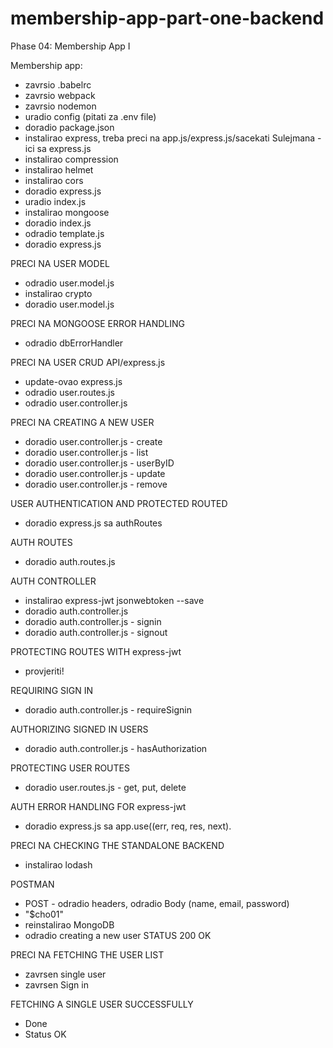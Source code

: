 # membership-app-part-one-backend
Phase 04: Membership App I

Membership app: 

- zavrsio .babelrc
- zavrsio webpack
- zavrsio nodemon
- uradio config (pitati za .env file)
- doradio package.json
- instalirao express, treba preci na app.js/express.js/sacekati Sulejmana - ici sa express.js
- instalirao compression
- instalirao helmet
- instalirao cors
- doradio express.js
- uradio index.js
- instalirao mongoose
- doradio index.js
- odradio template.js
- doradio express.js

PRECI NA USER MODEL
- odradio user.model.js
- instalirao crypto
- doradio user.model.js

PRECI NA MONGOOSE ERROR HANDLING
- odradio dbErrorHandler

PRECI NA USER CRUD API/express.js
- update-ovao express.js
- odradio user.routes.js
- odradio user.controller.js


PRECI NA CREATING A NEW USER
- doradio user.controller.js - create
- doradio user.controller.js - list
- doradio user.controller.js - userByID
- doradio user.controller.js - update
- doradio user.controller.js - remove

USER AUTHENTICATION AND PROTECTED ROUTED
- doradio express.js sa authRoutes

AUTH ROUTES
- doradio auth.routes.js

AUTH CONTROLLER
- instalirao express-jwt jsonwebtoken --save
- doradio auth.controller.js
- doradio auth.controller.js - signin
- doradio auth.controller.js - signout

PROTECTING ROUTES WITH express-jwt
- provjeriti!

REQUIRING SIGN IN
- doradio auth.controller.js - requireSignin

AUTHORIZING SIGNED IN USERS
- doradio auth.controller.js - hasAuthorization

PROTECTING USER ROUTES
- doradio user.routes.js - get, put, delete

AUTH ERROR HANDLING FOR express-jwt
- doradio express.js sa app.use((err, req, res, next).

PRECI NA CHECKING THE STANDALONE BACKEND
- instalirao lodash

POSTMAN
- POST - odradio headers, odradio Body (name, email, password)
- "$cho01"
- reinstalirao MongoDB
- odradio creating a new user
STATUS 200 OK

PRECI NA FETCHING THE USER LIST

- zavrsen single user
- zavrsen Sign in

FETCHING A SINGLE USER SUCCESSFULLY
- Done
- Status OK


